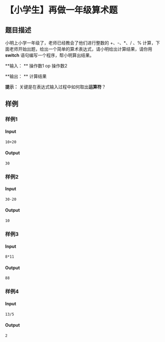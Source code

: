 # 【小学生】再做一年级算术题

## 题目描述

小明上小学一年级了，老师已经教会了他们进行整数的 +、-、*、/ 、% 计算，下面老师开始出题，给出一个简单的算术表达式，请小明给出计算结果，请你用 **switch** 语句编写一个程序，帮小明算出结果。

**输入：
**  操作数1 op 操作数2

**输出：
**  计算结果

**提示：**
  关键是在表达式输入过程中如何取出**运算符**？

## 样例

### 样例1

#### Input

```
10+20
```

#### Output

```
30
```

### 样例2

#### Input

```
30-20
```

#### Output

```
10
```

### 样例3

#### Input

```
8*11
```

#### Output

```
88
```

### 样例4

#### Input

```
13/5
```

#### Output

```
2
```

